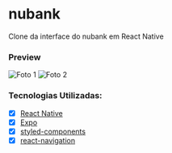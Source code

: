 # nubank
Clone da interface do nubank em React Native

### Preview
![Foto 1](https://raw.githubusercontent.com/ogabrielaraujo/nubank/master/assets/preview1.png)
![Foto 2](https://raw.githubusercontent.com/ogabrielaraujo/nubank/master/assets/preview2.png)

### Tecnologias Utilizadas:
- [x] [React Native](https://facebook.github.io/react-native)
- [x] [Expo](https://expo.io)
- [x] [styled-components](https://styled-components.com)
- [x] [react-navigation](https://reactnavigation.org)
